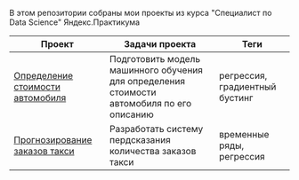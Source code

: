 В этом репозитории собраны мои проекты из курса "Специалист по Data Science" Яндекс.Практикума

| Проект | Задачи проекта | Теги |
| ------ | -------- | -------- |
| [Определение стоимости автомобиля](https://github.com/EvgeniyLukashin91/Portfolio/tree/main/Car_prices#markdown-title-id) | Подготовить модель машинного обучения для определения стоимости автомобиля по его описанию   | регрессия, градиентный бустинг |
| [Прогнозирование заказов такси](https://github.com/EvgeniyLukashin91/Portfolio/tree/main/Taxi_orders#markdown-title-id)   | Разработать систему пердсказания количества заказов такси   | временные ряды, регрессия | 
